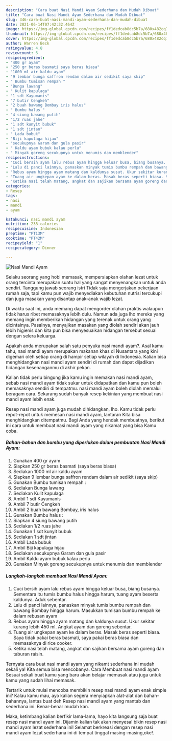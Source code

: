 ```yaml
---
description: "Cara buat Nasi Mandi Ayam Sederhana dan Mudah Dibuat"
title: "Cara buat Nasi Mandi Ayam Sederhana dan Mudah Dibuat"
slug: 346-cara-buat-nasi-mandi-ayam-sederhana-dan-mudah-dibuat
date: 2021-06-14T07:42:32.464Z
image: https://img-global.cpcdn.com/recipes/ff1dedcab8dc5b7a/680x482cq70/nasi-mandi-ayam-foto-resep-utama.jpg
thumbnail: https://img-global.cpcdn.com/recipes/ff1dedcab8dc5b7a/680x482cq70/nasi-mandi-ayam-foto-resep-utama.jpg
cover: https://img-global.cpcdn.com/recipes/ff1dedcab8dc5b7a/680x482cq70/nasi-mandi-ayam-foto-resep-utama.jpg
author: Warren Beck
ratingvalue: 4.8
reviewcount: 6
recipeingredient:
- "400 gr ayam"
- "250 gr beras basmati saya beras biasa"
- "1000 ml air kaldu ayam"
- "9 lembar bunga saffron rendam dalam air sedikit saya skip"
- " Bumbu tumisan rempah "
- "Bunga lawang"
- " Kulit kapulaga"
- "1 sdt Kayumanis"
- "7 butir Cengkeh"
- "2 buah bawang Bombay iris halus"
- " Bumbu halus "
- "4 siung bawang putih"
- "1/2 ruas jahe"
- "1 sdt kunyit bubuk"
- "1 sdt jintan"
- " Lada bubuk"
- "Biji kapulaga hijau"
- "secukupnya Garam dan gula pasir"
- " Kaldu ayam bubuk kalau perlu"
- " Minyak goreng secukupnya untuk menumis dan memblender"
recipeinstructions:
- "Cuci bersih ayam lalu rebus ayam hingga keluar busa, biang busanya. Sementara itu tumis bumbu halus hingga harum, tuang ayam beserta kaldunya. Aduk sebentar."
- "Lalu di panci lainnya, panaskan minyak tumis bumbu rempah dan bawang Bombay hingga harum. Masukkan tumisan bumbu rempah ke dalam rebusan ayam"
- "Rebus ayam hingga ayam matang dan kaldunya susut. Ukur sekitar kurang lebih 450 ml. Angkat ayam dan goreng sebentar."
- "Tuang air ungkepan ayam ke dalam beras. Masak beras seperti biasa. Saya tidak pakai beras basmati, saya pakai beras biasa dan memasaknya di rice cooker."
- "Ketika nasi telah matang, angkat dan sajikan bersama ayam goreng dan taburan raisin."
categories:
- Resep
tags:
- nasi
- mandi
- ayam

katakunci: nasi mandi ayam 
nutrition: 238 calories
recipecuisine: Indonesian
preptime: "PT13M"
cooktime: "PT42M"
recipeyield: "1"
recipecategory: Dinner

---
```



![Nasi Mandi Ayam](https://img-global.cpcdn.com/recipes/ff1dedcab8dc5b7a/680x482cq70/nasi-mandi-ayam-foto-resep-utama.jpg)

Selaku seorang yang hobi memasak, mempersiapkan olahan lezat untuk orang tercinta merupakan suatu hal yang sangat menyenangkan untuk anda sendiri. Tanggung jawab seorang istri Tidak saja mengerjakan pekerjaan rumah saja, tapi kamu pun wajib menyediakan kebutuhan nutrisi tercukupi dan juga masakan yang disantap anak-anak wajib lezat.

Di waktu  saat ini, anda memang dapat mengorder olahan praktis walaupun tidak harus ribet memasaknya lebih dulu. Namun ada juga lho mereka yang memang ingin memberikan hidangan yang terenak untuk orang yang dicintainya. Pasalnya, menyajikan masakan yang diolah sendiri akan jauh lebih higienis dan kita pun bisa menyesuaikan hidangan tersebut sesuai dengan selera keluarga. 



Apakah anda merupakan salah satu penyuka nasi mandi ayam?. Asal kamu tahu, nasi mandi ayam merupakan makanan khas di Nusantara yang kini digemari oleh setiap orang di hampir setiap wilayah di Indonesia. Kalian bisa menghidangkan nasi mandi ayam sendiri di rumah dan dapat dijadikan hidangan kesenanganmu di akhir pekan.

Kalian tidak perlu bingung jika kamu ingin memakan nasi mandi ayam, sebab nasi mandi ayam tidak sukar untuk didapatkan dan kamu pun boleh memasaknya sendiri di tempatmu. nasi mandi ayam boleh diolah memalui beragam cara. Sekarang sudah banyak resep kekinian yang membuat nasi mandi ayam lebih enak.

Resep nasi mandi ayam juga mudah dihidangkan, lho. Kamu tidak perlu repot-repot untuk memesan nasi mandi ayam, lantaran Kita bisa menghidangkan ditempatmu. Bagi Anda yang hendak membuatnya, berikut ini cara untuk membuat nasi mandi ayam yang nikamat yang bisa Kamu coba.

<!--inarticleads1-->

##### Bahan-bahan dan bumbu yang diperlukan dalam pembuatan Nasi Mandi Ayam:

1. Gunakan 400 gr ayam
1. Siapkan 250 gr beras basmati (saya beras biasa)
1. Sediakan 1000 ml air kaldu ayam
1. Siapkan 9 lembar bunga saffron rendam dalam air sedikit (saya skip)
1. Gunakan  Bumbu tumisan rempah :
1. Sediakan Bunga lawang
1. Sediakan  Kulit kapulaga
1. Ambil 1 sdt Kayumanis
1. Ambil 7 butir Cengkeh
1. Ambil 2 buah bawang Bombay, iris halus
1. Gunakan  Bumbu halus :
1. Siapkan 4 siung bawang putih
1. Sediakan 1/2 ruas jahe
1. Gunakan 1 sdt kunyit bubuk
1. Sediakan 1 sdt jintan
1. Ambil  Lada bubuk
1. Ambil Biji kapulaga hijau
1. Sediakan secukupnya Garam dan gula pasir
1. Ambil  Kaldu ayam bubuk kalau perlu
1. Gunakan  Minyak goreng secukupnya untuk menumis dan memblender




<!--inarticleads2-->

##### Langkah-langkah membuat Nasi Mandi Ayam:

1. Cuci bersih ayam lalu rebus ayam hingga keluar busa, biang busanya. Sementara itu tumis bumbu halus hingga harum, tuang ayam beserta kaldunya. Aduk sebentar.
1. Lalu di panci lainnya, panaskan minyak tumis bumbu rempah dan bawang Bombay hingga harum. Masukkan tumisan bumbu rempah ke dalam rebusan ayam
1. Rebus ayam hingga ayam matang dan kaldunya susut. Ukur sekitar kurang lebih 450 ml. Angkat ayam dan goreng sebentar.
1. Tuang air ungkepan ayam ke dalam beras. Masak beras seperti biasa. Saya tidak pakai beras basmati, saya pakai beras biasa dan memasaknya di rice cooker.
1. Ketika nasi telah matang, angkat dan sajikan bersama ayam goreng dan taburan raisin.




Ternyata cara buat nasi mandi ayam yang nikamt sederhana ini mudah sekali ya! Kita semua bisa mencobanya. Cara Membuat nasi mandi ayam Sesuai sekali buat kamu yang baru akan belajar memasak atau juga untuk kamu yang sudah lihai memasak.

Tertarik untuk mulai mencoba membikin resep nasi mandi ayam enak simple ini? Kalau kamu mau, ayo kalian segera menyiapkan alat-alat dan bahan-bahannya, lantas buat deh Resep nasi mandi ayam yang mantab dan sederhana ini. Benar-benar mudah kan. 

Maka, ketimbang kalian berfikir lama-lama, hayo kita langsung saja buat resep nasi mandi ayam ini. Dijamin kalian tak akan menyesal bikin resep nasi mandi ayam lezat sederhana ini! Selamat berkreasi dengan resep nasi mandi ayam lezat sederhana ini di tempat tinggal masing-masing,oke!.

